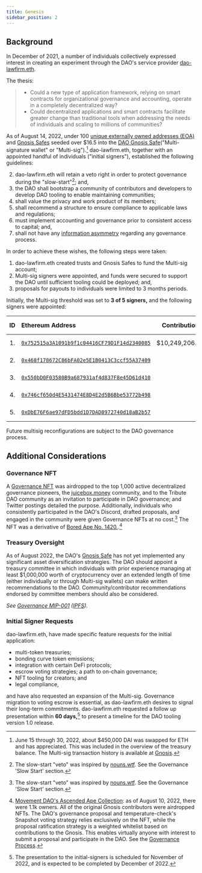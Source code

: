 ```yaml
---
title: Genesis
sidebar_position: 2
---
```


## Background

In December of 2021, a number of individuals collectively expressed interest in creating an experiment through the DAO's service provider [dao-lawfirm.eth](../legal/guiding-principles.md).

The thesis:

> - Could a new type of application framework, relying on smart contracts for organizational governance and accounting, operate in a completely decentralized way?
> - Could decentralized applications and smart contracts facilitate greater change than traditional tools when addressing the needs of individuals and scaling to millions of communities?

As of August 14, 2022, under 100 [unique externally owned addresses (EOA)](https://etherscan.io/address/0x143cC0A996De329C1C5723Ee4F15D2a40c1203c6) and [Gnosis Safes](https://defiprime.com/gnosis-safe#:~:text=The%20Gnosis%20Safe%20is%20a,is%20a%20multi%2Dsignature%20wallet) seeded over $16.5 into the [DAO Gnosis Safe](https://etherscan.io/address/0x143cC0A996De329C1C5723Ee4F15D2a40c1203c6)("Multi-signature wallet" or "Multi-sig").[^1] dao-lawfirm.eth, together with an appointed handful of individuals ("initial signers"), established the following guidelines:

2. dao-lawfirm.eth will retain a veto right in order to protect governance during the "slow-start"[^2]; and,
1. the DAO shall bootstrap a community of contributors and developers to develop DAO tooling to enable maintaining communities;
1. shall value the privacy and work product of its members;
1. shall recommend a structure to ensure compliance to applicable laws and regulations;
1. must implement accounting and governance prior to consistent access to capital; and,
1. shall not have any [information asymmetry](https://en.wikipedia.org/wiki/Information_asymmetry) regarding any governance process.

In order to achieve these wishes, the following steps were taken:

1. dao-lawfirm.eth created trusts and Gnosis Safes to fund the Multi-sig account;
2. Multi-sig signers were appointed, and funds were secured to support the DAO until sufficient tooling could be deployed; and,
3. proposals for payouts to individuals were limited to 3 months periods.

Initially, the Multi-sig threshold was set to **3 of 5 signers,** and the following signers were appointed:

| ID  | Ethereum Address                                                                                                        |  Contribution  | Creation Date | Created By      |
| :-: | :---------------------------------------------------------------------------------------------------------------------- | :------------: | ------------- | --------------- |
| 1.  | [`0x752515a3A1091b9f1c04416CF79D1F14d2340085`](https://etherscan.io/address/0x752515a3a1091b9f1c04416cf79d1f14d2340085) | $10,249,206.01 | 2021-11-20    | dao-lawfirm.eth |
| 2.  | [`0x468f178672C86bFA02e5E1B0413C3ccf55A37409`](https://etherscan.io/address/0x468f178672C86bFA02e5E1B0413C3ccf55A37409) |                | 2021-12-17    | dao-lawfirm.eth |
| 3.  | [`0x550bD0F03580B9a687931af4d837F8e45D61d410`](https://etherscan.io/address/0x550bD0F03580B9a687931af4d837F8e45D61d410) |                | 2021-12-17    | dao-lawfirm.eth |
| 4.  | [`0x746cf650d4E5431474E8D4E2d5B6Bbe53772b498`](https://etherscan.io/address/0x746cf650d4E5431474E8D4E2d5B6Bbe53772b498) |                | 2021-12-17    | dao-lawfirm.eth |
| 5.  | [`0xDbE76F6ae97dFD5bdd1D7DAD8972740d18aB2b57`](https://etherscan.io/address/0xDbE76F6ae97dFD5bdd1D7DAD8972740d18aB2b57) |                | 2021-12-17    | dao-lawfirm.eth |

Future multisig reconfigurations are subject to the DAO governance process.

## Additional Considerations

### Governance NFT

A [Governance NFT](https://etherscan.io/address/0xdd407a053fa45172079916431d06E8e07f655042) was airdropped to the top 1,000 active decentralized governance pioneers, the [juicebox.money](https://juicebox.money) community, and to the Tribute DAO community as an invitation to participate in DAO governance; and Twitter postings detailed the purpose. Additionally, individuals who consistently participated in the DAO's Discord, drafted proposals, and engaged in the community were given Governance NFTs at no cost.[^2] The NFT was a derivative of [Bored Ape No. 1420.](https://opensea.io/assets/ethereum/0xbc4ca0eda7647a8ab7c2061c2e118a18a936f13d/1420).[^3]

### Treasury Oversight

As of August 2022, the DAO's [Gnosis Safe](/peace/governance/multisig) has not yet implemented any significant asset diversification strategies. The DAO should appoint a treasury committee in which individuals with prior experience managing at least $1,000,000 worth of cryptocurrency over an extended length of time (either individually or through Multi-sig wallets) can make written recommendations to the DAO. Community/contributor recommendations endorsed by committee members should also be considered.

_See [Governance MIP-001](https://snapshot.org/#/movedao.eth/proposal/0x5494278f1f52faed8f2a0d61f0909d81d92364fa871a2b9183a61ce179bc7671) ([IPFS](https://snapshot.mypinata.cloud/ipfs/QmRDyENgBHSDNr3YuoGhS3yvnyzNfumtxoKm39h8NsD9Jn))._

### Initial Signer Requests

dao-lawfirm.eth, have made specific feature requests for the initial application:

- multi-token treasuries;
- bonding curve token emissions;
- integration with certain DeFi protocols;
- escrow voting strategies; a path to on-chain governance;
- NFT tooling for creators; and
- legal compliance,

and have also requested an expansion of the Multi-sig. Governance migration to voting escrow is essential, as dao-lawfirm.eth desires to signal their long-term commitments. dao-lawfirm.eth requested a follow up presentation within **60 days,**[^5] to present a timeline for the DAO tooling version 1.0 release.

[^1]: June 15 through 30, 2022, about $450,000 DAI was swapped for ETH and has appreciated. This was included in the overview of the treasury balance. The Multi-sig transaction history is available at [Gnosis](/dao/governance/gnosis).
[^2]: The slow-start "veto" was inspired by [nouns.wtf](https://nouns.wtf). See the Governance 'Slow Start' section.
[^3]: [Movement DAO's Ascended Ape Collection](https://opensea.io/collection/movement-daos-ascended-ape-collection): as of August 10, 2022, there were 1.1k owners. All of the original Gnosis contributors were airdropped NFTs. The DAO's governance proposal and temperature-check's Snapshot voting strategy relies exclusively on the NFT, while the proposal ratification strategy is a weighted whitelist based on contributions to the Gnosis. This enables virtually anyone with interest to submit a proposal and participate in the DAO. See the [Governance Process](/dao/governance/process).
[^4]: [Bored Ape Yacht Club #1420](https://opensea.io/assets/ethereum/0xbc4ca0eda7647a8ab7c2061c2e118a18a936f13d/1420) was purchased for [96 ETH, worth $295,757.76](https://etherscan.io/tx/0xf8408567c7f64549a3f141e78fe67f9e9a061e525ca87b8069f1ac0eb0ab7053). The illustrator and artist [natasha-pankina.eth](https://natasha-pankina.com/) was commissioned to create a new collection incorporating themes of possible communities and diverse ape characteristics, among other traits. The Governance NFTs were minted and distributed at no cost to governance contributors which were invited. Even a conservative estimate of the gas fees associated with this distribution is north of $75,000.00.
[^5]: The presentation to the initial-signers is scheduled for November of 2022, and is expected to be completed by December of 2022.
